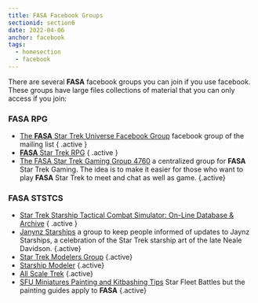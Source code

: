 ```yaml
---
title: FASA Facebook Groups
sectionid: section6
date: 2022-04-06
anchor: facebook
tags: 
  - homesection
  - facebook
---
```

There are several **FASA** facebook groups you can join if you use facebook. These groups have large files collections of material that you can only access if you join:

### FASA RPG

- [The **FASA** Star Trek Universe Facebook Group](https://www.facebook.com/groups/197388154479/) facebook group of the mailing list { .active }
- [**FASA** Star Trek RPG](https://www.facebook.com/groups/fasastrpg) { .active }
- [The FASA Star Trek Gaming Group 4760](https://www.facebook.com/groups/1806450362982917) a centralized group for **FASA** Star Trek Gaming. The idea is to make it easier for those who want to play **FASA** Star Trek to meet and chat as well as game. {.active}

### FASA STSTCS

- [Star Trek Starship Tactical Combat Simulator: On-Line Database & Archive](https://www.facebook.com/groups/999526423421497/) { .active }
- [Janynz Starships](https://www.facebook.com/groups/211967500763519) a group to keep people informed of updates to Jaynz Starships, a celebration of the Star Trek starship art of the late Neale Davidson. {.active}
- [Star Trek Modelers Group](https://www.facebook.com/groups/startrekmodels) {.active}
- [Starship Modeler](https://www.facebook.com/groups/starshipmodeler) {.active}
- [All Scale Trek](https://www.facebook.com/officialallscaletrek) {.active}
- [SFU Miniatures Painting and Kitbashing Tips](https://www.facebook.com/groups/568564029852004) Star Fleet Battles but the painting guides apply to **FASA** {.active}


